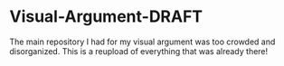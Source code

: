 # Visual-Argument-DRAFT
The main repository I had for my visual argument was too crowded and disorganized. This is a reupload of everything that was already there!
